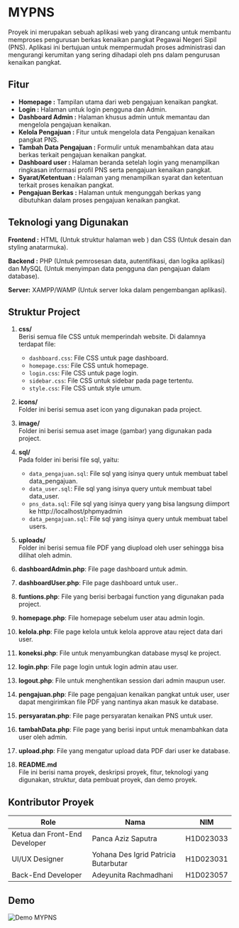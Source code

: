 
# MYPNS  

Proyek ini merupakan sebuah aplikasi web yang dirancang untuk membantu memproses pengurusan berkas kenaikan pangkat Pegawai Negeri Sipil (PNS). Aplikasi ini bertujuan untuk mempermudah proses administrasi dan mengurangi kerumitan yang sering dihadapi oleh pns dalam pengurusan kenaikan pangkat. 
## Fitur

- **Homepage :** Tampilan utama dari web pengajuan kenaikan pangkat. 
- **Login :** Halaman untuk login pengguna dan Admin.
- **Dashboard Admin :** Halaman khusus admin untuk memantau dan mengelola pengajuan kenaikan.
- **Kelola Pengajuan :** Fitur untuk mengelola data Pengajuan kenaikan pangkat PNS.
- **Tambah Data Pengajuan :** Formulir untuk menambahkan data atau berkas terkait pengajuan kenaikan pangkat.
- **Dashboard user :** Halaman beranda setelah login yang menampilkan ringkasan informasi profil PNS serta pengajuan kenaikan pangkat.
- **Syarat/Ketentuan :** Halaman yang menampilkan syarat dan ketentuan terkait proses kenaikan pangkat.
- **Pengajuan Berkas :** Halaman untuk mengunggah berkas yang dibutuhkan dalam proses pengajuan kenaikan pangkat.
## Teknologi yang Digunakan

**Frontend       :** HTML (Untuk struktur halaman web ) dan CSS (Untuk desain dan styling anatarmuka).

**Backend :**
PHP (Untuk pemrosesan data, autentifikasi, dan logika aplikasi) dan MySQL (Untuk menyimpan data pengguna dan pengajuan dalam database).

**Server:**           XAMPP/WAMP (Untuk server loka dalam pengembangan aplikasi).
## Struktur Project

1. **css/**  
   Berisi semua file CSS untuk memperindah website. Di dalamnya terdapat file: 
   - `dashboard.css`: File CSS untuk page dashboard.
   - `homepage.css`: File CSS untuk homepage.
   - `login.css`: File CSS untuk page login.
   - `sidebar.css`: File CSS untuk sidebar pada page tertentu.
   - `style.css`: File CSS untuk style umum.

2. **icons/**  
   Folder ini berisi semua aset icon yang digunakan pada project.

3. **image/**  
   Folder ini berisi semua aset image (gambar) yang digunakan pada project.

4. **sql/**  
   Pada folder ini berisi file sql, yaitu:
   - `data_pengajuan.sql`: File sql yang isinya query untuk membuat tabel data_pengajuan.
   - `data_user.sql`: File sql yang isinya query untuk membuat tabel data_user.
   - `pns_data.sql`: File sql yang isinya query yang bisa langsung diimport ke http://localhost/phpmyadmin
   - `data_pengajuan.sql`: File sql yang isinya query untuk membuat tabel users.

5. **uploads/**  
   Folder ini berisi semua file PDF yang diupload oleh user sehingga bisa dilihat oleh admin.

6. **dashboardAdmin.php**: File page dashboard untuk admin.

7. **dashboardUser.php**: File page dashboard untuk user..

8. **funtions.php**: File yang berisi berbagai function yang digunakan pada project.

9. **homepage.php**: File homepage sebelum user atau admin login.

10. **kelola.php**: File page kelola untuk kelola approve atau reject data dari user.

11. **koneksi.php**: File untuk menyambungkan database mysql ke project.

12. **login.php**: File page login untuk login admin atau user.

13. **logout.php**: File untuk menghentikan session dari admin maupun user.

14. **pengajuan.php**: File page pengajuan kenaikan pangkat untuk user, user dapat mengirimkan file PDF yang nantinya akan masuk ke database.

15. **persyaratan.php**: File page persyaratan kenaikan PNS untuk user.

16. **tambahData.php**: File page yang berisi input untuk menambahkan data user oleh admin.

17. **upload.php**: File yang mengatur upload data PDF dari user ke database.

18. **README.md**  
   File ini berisi nama proyek, deskripsi proyek, fitur, teknologi yang digunakan, struktur, data pembuat proyek, dan demo proyek.
## Kontributor Proyek

| Role              | Nama                 | NIM        |
|-------------------|----------------------|--------------------------|
| Ketua dan Front-End Developer | Panca Aziz Saputra         | H1D023033 |
| UI/UX Designer  | Yohana Des Igrid Patricia Butarbutar    | H1D023031 |
| Back-End Developer    | Adeyunita Rachmadhani        | H1D023057 |



## Demo

![Demo MYPNS](https://github.com/user-attachments/assets/db4dd46a-92fe-41a3-bf32-4474e5bb5430)
